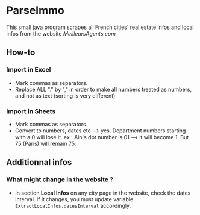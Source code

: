 # ParseImmo

This small java program scrapes all French cities' real estate infos and local infos from the website _MeilleursAgents.com_

## How-to
### Import in Excel
- Mark commas as separators.
- Replace ALL "." by "," in order to make all numbers treated as numbers, and not as text (sorting is very different)

### Import in Sheets
- Mark commas as separators.
- Convert to numbers, dates etc —> yes. Department numbers starting with a 0 will lose it. ex : Ain's dpt number is 01 —> it will become 1. But 75 (Paris) will remain 75.

## Additionnal infos
### What might change in the website ?
- In section __Local Infos__ on any city page in the website, check the dates interval. If it changes, you must update variable `ExtractLocalInfos.datesInterval` accordingly.
